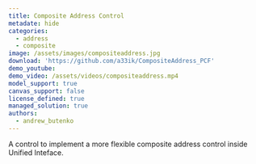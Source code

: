 ```yaml
---
title: Composite Address Control
metadate: hide
categories:
  - address
  - composite
image: /assets/images/compositeaddress.jpg
download: 'https://github.com/a33ik/CompositeAddress_PCF'
demo_youtube:
demo_video: /assets/videos/compositeaddress.mp4
model_support: true
canvas_support: false
license_defined: true
managed_solution: true
authors:
  - andrew_butenko
---
```


A control to implement a more flexible composite address control inside Unified Inteface.
